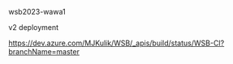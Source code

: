  wsb2023-wawa1

v2
deployment


https://dev.azure.com/MJKulik/WSB/_apis/build/status/WSB-CI?branchName=master
